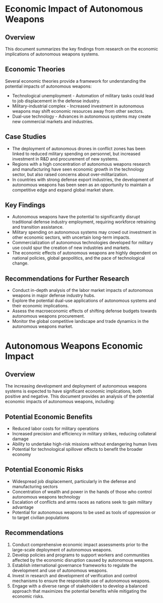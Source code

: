 # Economic Impact of Autonomous Weapons

## Overview
This document summarizes the key findings from research on the economic implications of autonomous weapons systems.

## Economic Theories
Several economic theories provide a framework for understanding the potential impacts of autonomous weapons:
- Technological unemployment - Automation of military tasks could lead to job displacement in the defense industry.
- Military-industrial complex - Increased investment in autonomous weapons may shift economic resources away from other sectors.
- Dual-use technology - Advances in autonomous systems may create new commercial markets and industries.

## Case Studies
- The deployment of autonomous drones in conflict zones has been linked to reduced military spending on personnel, but increased investment in R&D and procurement of new systems.
- Regions with a high concentration of autonomous weapons research and manufacturing have seen economic growth in the technology sector, but also raised concerns about over-militarization.
- In countries with strong defense export industries, the development of autonomous weapons has been seen as an opportunity to maintain a competitive edge and expand global market share.

## Key Findings
- Autonomous weapons have the potential to significantly disrupt traditional defense industry employment, requiring workforce retraining and transition assistance.
- Military spending on autonomous systems may crowd out investment in other economic sectors, with uncertain long-term impacts.
- Commercialization of autonomous technologies developed for military use could spur the creation of new industries and markets.
- The economic effects of autonomous weapons are highly dependent on national policies, global geopolitics, and the pace of technological change.

## Recommendations for Further Research
- Conduct in-depth analysis of the labor market impacts of autonomous weapons in major defense industry hubs.
- Explore the potential dual-use applications of autonomous systems and their economic implications.
- Assess the macroeconomic effects of shifting defense budgets towards autonomous weapons procurement.
- Monitor the global competitive landscape and trade dynamics in the autonomous weapons market.
# Autonomous Weapons Economic Impact

## Overview
The increasing development and deployment of autonomous weapons systems is expected to have significant economic implications, both positive and negative. This document provides an analysis of the potential economic impacts of autonomous weapons, including:

## Potential Economic Benefits
- Reduced labor costs for military operations
- Increased precision and efficiency in military strikes, reducing collateral damage
- Ability to undertake high-risk missions without endangering human lives
- Potential for technological spillover effects to benefit the broader economy

## Potential Economic Risks
- Widespread job displacement, particularly in the defense and manufacturing sectors
- Concentration of wealth and power in the hands of those who control autonomous weapons technology
- Escalation of conflicts and arms races as nations seek to gain military advantage
- Potential for autonomous weapons to be used as tools of oppression or to target civilian populations

## Recommendations
1. Conduct comprehensive economic impact assessments prior to the large-scale deployment of autonomous weapons.
2. Develop policies and programs to support workers and communities affected by the economic disruption caused by autonomous weapons.
3. Establish international governance frameworks to regulate the development and use of autonomous weapons.
4. Invest in research and development of verification and control mechanisms to ensure the responsible use of autonomous weapons.
5. Engage with a diverse range of stakeholders to develop a balanced approach that maximizes the potential benefits while mitigating the economic risks.
